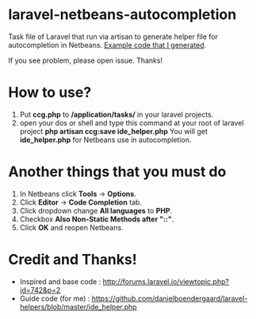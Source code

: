 laravel-netbeans-autocompletion
===============================

Task file of Laravel that run via artisan to generate helper file for autocompletion in Netbeans. 
<a href="https://github.com/ethaizone/laravel-netbeans-autocompletion/blob/master/example_ide_helper.php" class="js-slide-to css-truncate-target">Example code that I generated</a>.

If you see problem, please open issue. Thanks!

How to use?
===========

1. Put **ccg.php** to **/application/tasks/** in your laravel projects.
2. open your dos or shell and type this command at your root of laravel project **php artisan ccg:save ide_helper.php**
You will get **ide_helper.php** for Netbeans use in autocompletion.

Another things that you must do
==============================

1. In Netbeans click **Tools** -> **Options**.
2. Click **Editor** -> **Code Completion** tab.
3. Click dropdown change **All languages** to **PHP**.
4. Checkbox **Also Non-Static Methods after "::"**.
5. Click **OK** and reopen Netbeans.

Credit and Thanks!
==================

- Inspired and base code : http://forums.laravel.io/viewtopic.php?id=742&p=2
- Guide code (for me) : https://github.com/danielboendergaard/laravel-helpers/blob/master/ide_helper.php
